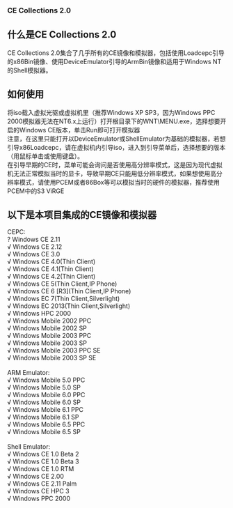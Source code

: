 ### CE Collections 2.0
## 什么是CE Collections 2.0<br />
CE Collections 2.0集合了几乎所有的CE镜像和模拟器，包括使用Loadcepc引导的x86Bin镜像、使用DeviceEmulator引导的ArmBin镜像和适用于Windows NT的Shell模拟器。<br />
## 如何使用
将iso载入虚拟光驱或虚拟机里（推荐Windows XP SP3，因为Windows PPC 2000模拟器无法在NT6.x上运行）打开根目录下的WNT\MENU.exe，选择想要开启的Windows CE版本，单击Run即可打开模拟器<br />
注意，在这里只能打开以DeviceEmulator或ShellEmulator为基础的模拟器，若想引导x86Loadcepc，请在虚拟机内引导iso，进入到引导菜单后，选择想要的版本（用鼠标单击或使用键盘）。<br />
在引导早期的CE时，菜单可能会询问是否使用高分辨率模式，这是因为现代虚拟机无法正常模拟当时的显卡，导致早期CE只能用低分辨率模式，如果想使用高分辨率模式，请使用PCEM或者86Box等可以模拟当时的硬件的模拟器，推荐使用PCEM中的S3 ViRGE<br />

## 以下是本项目集成的CE镜像和模拟器
CEPC:<br />
? Windows CE 2.11<br />
√ Windows CE 2.12<br />
√ Windows CE 3.0<br />
√ Windows CE 4.0(Thin Client)<br />
√ Windows CE 4.1(Thin Client)<br />
√ Windows CE 4.2(Thin Client)<br />
√ Windows CE 5(Thin Client,IP Phone)<br />
√ Windows CE 6 [R3](Thin Client,IP Phone)<br />
√ Windows EC 7(Thin Client,Silverlight)<br />
√ Windows EC 2013(Thin Client,Silverlight)<br />
√ Windows HPC 2000<br />
√ Windows Mobile 2002 PPC<br />
√ Windows Mobile 2002 SP<br />
√ Windows Mobile 2003 PPC<br />
√ Windows Mobile 2003 SP<br />
√ Windows Mobile 2003 PPC SE<br />
√ Windows Mobile 2003 SP SE<br />
<br />
ARM Emulator:<br />
√ Windows Mobile 5.0 PPC<br />
√ Windows Mobile 5.0 SP<br />
√ Windows Mobile 6.0 PPC<br />
√ Windows Mobile 6.0 SP<br />
√ Windows Mobile 6.1 PPC<br />
√ Windows Mobile 6.1 SP<br />
√ Windows Mobile 6.5 PPC<br />
√ Windows Mobile 6.5 SP<br />
<br />
Shell Emulator:<br />
√ Windows CE 1.0 Beta 2<br />
√ Windows CE 1.0 Beta 3<br />
√ Windows CE 1.0 RTM<br />
√ Windows CE 2.00<br />
√ Windows CE 2.11 Palm<br />
√ Windows CE HPC 3<br />
√ Windows PPC 2000<br />

